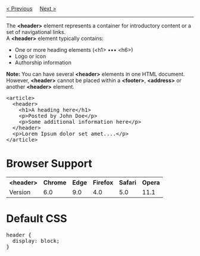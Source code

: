 <a href="/HTML5/Tags/footer.md">&lt; Previous</a>
&nbsp;&nbsp;&nbsp;
<a href="/HTML5/Tags/main.md">Next &gt;</a>
<hr>
The <b>&lt;header&gt;</b> element represents a container for introductory content or a set of navigational links.
<br>
A <b>&lt;header&gt;</b> element typically contains:
<ul>
  <li>One or more heading elements (&lt;h1&gt; ••• &lt;h6&gt;)</li>
  <li>Logo or icon</li>
  <li>Authorship information</li>
</ul>
<b>Note:</b> You can have several <b>&lt;header&gt;</b> elements in one HTML document. However, <b>&lt;header&gt;</b> cannot be placed within a <b>&lt;footer&gt;</b>, <b>&lt;address&gt;</b> or another <b>&lt;header&gt;</b> element.
<pre>
&lt;article&gt;
  &lt;header&gt;
    &lt;h1&gt;A heading here&lt;/h1&gt;
    &lt;p&gt;Posted by John Doe&lt;/p&gt;
    &lt;p&gt;Some additional information here&lt;/p&gt;
  &lt;/header&gt;
  &lt;p&gt;Lorem Ipsum dolor set amet....&lt;/p&gt;
&lt;/article&gt;
</pre>
<h1>Browser Support</h1>
<table class="ws-table-all notranslate">
  <tr>
    <th>&lt;header&gt;</th>
    <th>Chrome</th>
    <th>Edge</th>
    <th>Firefox</th>
    <th>Safari</th>
    <th>Opera</th>
  </tr>
  <tr>
    <td>Version</td>
    <td>6.0</td>
    <td>9.0</td>
    <td>4.0</td>
    <td>5.0</td>
    <td>11.1</td>
  </tr>
</table>
<h1>Default CSS</h1>
<pre>
header { 
  display: block;
}
</pre>
